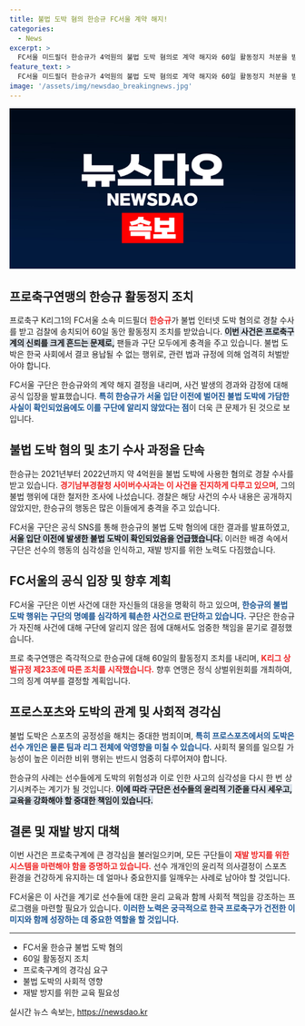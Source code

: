 ```yaml
---
title: 불법 도박 혐의 한승규 FC서울 계약 해지!
categories:
  - News
excerpt: >
  FC서울 미드필더 한승규가 4억원의 불법 도박 혐의로 계약 해지와 60일 활동정지 처분을 받았다. 경찰 수사 중에 구단에 사실을 숨겼던 그는 K리그에서의 커리어에 심각한 위기를 맞게 됐다. 클릭해 자세한 내용을 확인하세요!
feature_text: >
  FC서울 미드필더 한승규가 4억원의 불법 도박 혐의로 계약 해지와 60일 활동정지 처분을 받았다. 경찰 수사 중에 구단에 사실을 숨겼던 그는 K리그에서의 커리어에 심각한 위기를 맞게 됐다. 클릭해 자세한 내용을 확인하세요!
image: '/assets/img/newsdao_breakingnews.jpg'
---
```


<p><img src="/assets/img/newsdao_breakingnews.jpg" alt="bookingtag 속보" /></p>

<h2 data-ke-size="size26">프로축구연맹의 한승규 활동정지 조치</h2>

<p data-ke-size="size16"></p>

<p>프로축구 K리그1의 FC서울 소속 미드필더 <b><span style="color: #ee2323;">한승규</span></b>가 불법 인터넷 도박 혐의로 경찰 수사를 받고 검찰에 송치되어 60일 동안 활동정지 조치를 받았습니다. <b><span style="background-color: #21538527;">이번 사건은 프로축구계의 신뢰를 크게 흔드는 문제로,</span></b> 팬들과 구단 모두에게 충격을 주고 있습니다. 불법 도박은 한국 사회에서 결코 용납될 수 없는 행위로, 관련 법과 규정에 의해 엄격히 처벌받아야 합니다.</p>

<p>FC서울 구단은 한승규와의 계약 해지 결정을 내리며, 사건 발생의 경과와 감정에 대해 공식 입장을 발표했습니다. <b><span style="color: #1a5490;">특히 한승규가 서울 입단 이전에 벌어진 불법 도박에 가담한 사실이 확인되었음에도 이를 구단에 알리지 않았다는 점</span></b>이 더욱 큰 문제가 된 것으로 보입니다. </p>

<h2 data-ke-size="size26">불법 도박 혐의 및 초기 수사 과정을 단속</h2>

<p data-ke-size="size16"></p>

<p>한승규는 2021년부터 2022년까지 약 4억원을 불법 도박에 사용한 혐의로 경찰 수사를 받고 있습니다. <b><span style="color: #ee2323;">경기남부경찰청 사이버수사과는 이 사건을 진지하게 다루고 있으며</span></b>, 그의 불법 행위에 대한 철저한 조사에 나섰습니다. 경찰은 해당 사건의 수사 내용은 공개하지 않았지만, 한승규의 행동은 많은 이들에게 충격을 주고 있습니다.</p>

<p>FC서울 구단은 공식 SNS를 통해 한승규의 불법 도박 혐의에 대한 결과를 발표하였고, <b><span style="background-color: #21538527;">서울 입단 이전에 발생한 불법 도박이 확인되었음을 언급했습니다.</span></b> 이러한 배경 속에서 구단은 선수의 행동의 심각성을 인식하고, 재발 방지를 위한 노력도 다짐했습니다.</p>

<h2 data-ke-size="size26">FC서울의 공식 입장 및 향후 계획</h2>

<p data-ke-size="size16"></p>

<p>FC서울 구단은 이번 사건에 대한 자신들의 대응을 명확히 하고 있으며, <b><span style="color: #1a5490;">한승규의 불법 도박 행위는 구단의 명예를 심각하게 훼손한 사건으로 판단하고 있습니다.</span></b> 구단은 한승규가 자진해 사건에 대해 구단에 알리지 않은 점에 대해서도 엄중한 책임을 묻기로 결정했습니다.</p>

<p>프로 축구연맹은 즉각적으로 한승규에 대해 60일의 활동정지 조치를 내리며, <b><span style="color: #ee2323;">K리그 상벌규정 제23조에 따른 조치를 시작했습니다.</span></b> 향후 연맹은 정식 상벌위원회를 개최하여, 그의 징계 여부를 결정할 계획입니다. </p>

<h2 data-ke-size="size26">프로스포츠와 도박의 관계 및 사회적 경각심</h2>

<p data-ke-size="size16"></p>

<p>불법 도박은 스포츠의 공정성을 해치는 중대한 범죄이며, <b><span style="color: #1a5490;">특히 프로스포츠에서의 도박은 선수 개인은 물론 팀과 리그 전체에 악영향을 미칠 수 있습니다.</span></b> 사회적 물의를 일으킬 가능성이 높은 이러한 비위 행위는 반드시 엄중히 다루어져야 합니다.</p>

<p>한승규의 사례는 선수들에게 도박의 위험성과 이로 인한 사고의 심각성을 다시 한 번 상기시켜주는 계기가 될 것입니다. <b><span style="background-color: #21538527;">이에 따라 구단은 선수들의 윤리적 기준을 다시 세우고, 교육을 강화해야 할 중대한 책임이 있습니다.</span></b> </p>

<h2 data-ke-size="size26">결론 및 재발 방지 대책</h2>

<p data-ke-size="size16"></p>

<p>이번 사건은 프로축구계에 큰 경각심을 불러일으키며, 모든 구단들이 <b><span style="color: #ee2323;">재발 방지를 위한 시스템을 마련해야 함을 증명하고 있습니다.</span></b> 선수 개개인의 윤리적 의사결정이 스포츠 환경을 건강하게 유지하는 데 얼마나 중요한지를 일깨우는 사례로 남아야 할 것입니다. </p>

<p>FC서울은 이 사건을 계기로 선수들에 대한 윤리 교육과 함께 사회적 책임을 강조하는 프로그램을 마련할 필요가 있습니다. <b><span style="color: #1a5490;">이러한 노력은 궁극적으로 한국 프로축구가 건전한 이미지와 함께 성장하는 데 중요한 역할을 할 것입니다.</span></b> </p>

<p data-ke-size="size16"></p>

<hr>

<ul>
<li>FC서울 한승규 불법 도박 혐의</li>
<li>60일 활동정지 조치</li>
<li>프로축구계의 경각심 요구</li>
<li>불법 도박의 사회적 영향</li>
<li>재발 방지를 위한 교육 필요성</li>
</ul>

<p data-ke-size="size16"></p>
실시간 뉴스 속보는, <a href="https://newsdao.kr" rel="dofollow">https://newsdao.kr</a>


